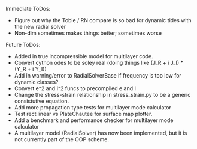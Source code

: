 Immediate ToDos:
* Figure out why the Tobie / RN compare is so bad for dynamic tides with the new radial solver
* Non-dim sometimes makes things better; sometimes worse

Future ToDos:
* Added in true incompressible model for multilayer code.
* Convert cython odes to be soley real (doing things like (J_R + i J_I) * (Y_R + i Y_I))
* Add in warning/error to RadialSolverBase if frequency is too low for dynamic classes?
* Convert e^2 and I^2 funcs to precompiled e and I
* Change the stress-strain relationship in stress_strain.py to be a generic consistutive equation.
* Add more propagation type tests for multilayer mode calculator
* Test rectilinear vs PlateChautee for surface map plotter.
* Add a benchmark and performance checker for multilayer mode calculator
* A multilayer model (RadialSolver) has now been implemented, but it is not currently part of the OOP scheme.
